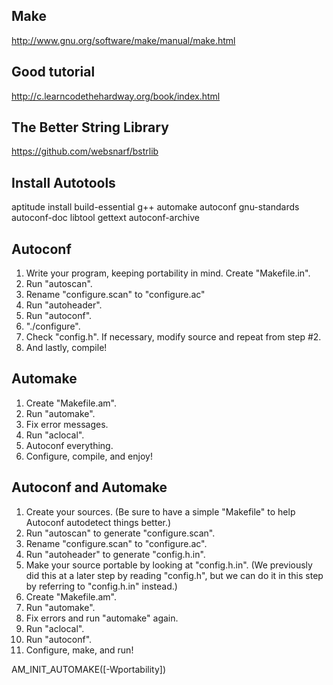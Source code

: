 ## Make
http://www.gnu.org/software/make/manual/make.html

## Good tutorial
http://c.learncodethehardway.org/book/index.html

## The Better String Library 
https://github.com/websnarf/bstrlib  

## Install Autotools  
aptitude install build-essential g++ automake autoconf gnu-standards autoconf-doc libtool gettext autoconf-archive  

## Autoconf
1. Write your program, keeping portability in mind. Create "Makefile.in".  
2. Run "autoscan".  
3. Rename "configure.scan" to "configure.ac"  
4. Run "autoheader".  
5. Run "autoconf".  
6. "./configure".  
7. Check "config.h". If necessary, modify source and repeat from step #2.  
8. And lastly, compile!  

## Automake  
1. Create "Makefile.am".  
2. Run "automake".  
3. Fix error messages.  
4. Run "aclocal".  
5. Autoconf everything.  
6. Configure, compile, and enjoy!   

## Autoconf and Automake  
1. Create your sources. (Be sure to have a simple "Makefile" to help Autoconf autodetect things better.)  
2. Run "autoscan" to generate "configure.scan".  
3. Rename "configure.scan" to "configure.ac".  
4. Run "autoheader" to generate "config.h.in".  
5. Make your source portable by looking at "config.h.in". (We previously did this at a later step by reading "config.h", but we can do it in this step by referring to "config.h.in" instead.)  
6. Create "Makefile.am".  
7. Run "automake".  
8. Fix errors and run "automake" again.  
9. Run "aclocal".  
10. Run "autoconf".  
11. Configure, make, and run!  



AM_INIT_AUTOMAKE([-Wportability])